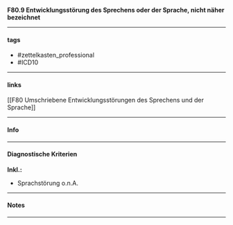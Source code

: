 __F80.9 Entwicklungsstörung des Sprechens oder der Sprache, nicht näher bezeichnet__

___________________________________________
#### tags

- #zettelkasten_professional
- #ICD10 
___________________________________________
#### links

[[F80 Umschriebene Entwicklungsstörungen des Sprechens und der Sprache]]

___________________________________________
#### Info

___________________________________________
#### Diagnostische Kriterien
**Inkl.:**
- Sprachstörung o.n.A.
___________________________________________
#### Notes

___________________________________________

